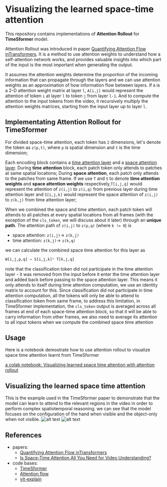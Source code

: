 # Visualizing the learned space-time attention 

This repository contains implementations of __Attention Rollout__ for __TimeSformer__ model. 

Attention Rollout was introduced in paper [Quantifying Attention Flow inTransformers](https://arxiv.org/abs/2005.00928). It is a method to use attention weights to understand how a self-attention network works, and provides valuable insights into which part of the input is the most important when generating the output. 


It assumes the attention weights determine the proportion of the incoming information that can propagate through the layers and we can use attention weights as an approximation of how information flow between layers. If `A` is a 2-D attention weight matrix at layer `l`, `A[i,j]` would represent the attention of token `i` at layer `l` to token `j` from layer `l-1`. And to compute the attention to the input tokens from the video, it recursively multiply the attention weights matrices, starting from the input layer up to layer `l`.

## Implementating Attention Rollout for TimeSformer

For divided space-time attention, each token has `2` dimensions,  let's denote the token as `z(p,t)`, where `p` is spatial dimension and  `t` is the time dimension; 

Each encoding block contains a <u>time attention layer</u> and a <u>space attention layer</u>. During __time attention__ block, each patch token only attends to patches at same spatial locations; During __space attention__, each patch only attends to the patches from same frame. If we use `T` and `S` to denote __time attention weights__ and __space attention weights__ respectively,`T[i,j,q]` would represent the attention of `z(i,j)` to `z(i,q)` from previous layer during time attention layer and `S[i,j,k]` would represent the space attention of `z(i,j)` to `z(k,j)` from time attention layer;

When we combined the space and time attention, each patch token will attends to all patches at every spatial locations from all frames (with the exception of the `cls_token`, we will discuss about it later) through an __unique path__. The attention path of `z(i,j)` to `z(p,q)` (where `k != 0`) is 
* space attention: `z(i,j)`-> `z(k,j)` 
* time attention: `z(k,j)`-> `z(k,q)`

we can calculate the combined space time attention for this layer as 
```python
W[i,j,p,q] = S[i,j,k]* T[k,j,q]
```

note that the classification token did not participate in the time attention layer - it was removed from the input before it enter the time attention layer and added back before passing to the space attention layer. This means it only attends to itself during time attention computation, we use an identity matrix to account for this. Since classification did not participate in time attention computation, all the tokens will only be able to attend to classification token from same frame, to address this limitation, in TimeSformer implementation, the `cls_token` output is averaged across all frames at end of each space-time attention block, so that it will be able to carry information from other frames, we also need to average its attention to all input tokens when we compute the combined space time attention

## Usage

Here is a notebook demostrate how to use attention rollout to visualize space time attention learnt from TimeSformer


[a colab notebook: Visualizing learned space time attention with attention rollout](https://colab.research.google.com/github/yiyixuxu/TimesFormer_rolled_attention/blob/main/visualizing_space_time_attention.ipynb)

## Visualizing the learned space time attention

This is the example used in the TimeSformer paper to demonstrate that the model can learn to attend to the
relevant regions in the video in order to perform complex spatiotemporal reasoning. we can see that
the model focuses on the configuration of the hand when visible and the object-only when not visible.
![alt text](https://github.com/yiyixuxu/TimesFormer_rolled_attention/blob/6f3bce9fdb35ab6178b15a27b1d7b493ae69d9aa/img.png?raw=true)
![alt text](https://github.com/yiyixuxu/TimesFormer_rolled_attention/blob/6f3bce9fdb35ab6178b15a27b1d7b493ae69d9aa/mask.png?raw=true)




## References
* papers:
  * [Quantifying Attention Flow inTransformers](https://arxiv.org/abs/2005.00928)
  * [Is Space-Time Attention All You Need for Video Understanding?](https://arxiv.org/pdf/2102.05095.pdf)
* code bases:
  * [TimeSformer](https://github.com/yiyixuxu/TimeSformer)
  * [Attention flow](https://github.com/samiraabnar/attention_flow#readme)
  * [vit-explain](https://github.com/jacobgil/vit-explain/blob/main/Readme.md)

